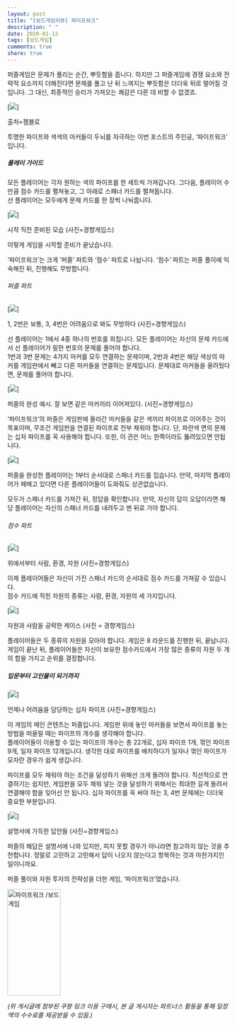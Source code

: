 ```yaml
---
layout: post
title: "[보드게임리뷰] 파이프워크"
description: " "
date: 2020-01-12
tags: [보드게임]
comments: true
share: true
---
```


퍼즐게임은 문제가 풀리는 순간, 뿌듯함을 줍니다. 하지만 그 퍼즐게임에 경쟁 요소와 전략적 요소까지 더해진다면 문제를 풀고 난 뒤 느껴지는 뿌듯함은 더더욱 뒤로 멀어질 것입니다. 그 대신, 최종적인 승리가 가져오는 쾌감은 다른 데 비할 수 없겠죠.  

[![](https://post-phinf.pstatic.net/MjAyMDA2MjJfMSAg/MDAxNTkyODE5NDc5OTUy.I_gj_j1C1CNAdsLfVUyidBXCxwr6y2iwXPlrskwZhHcg.sRnAsIIvjnnGz71tv0t_gVP0IDOiD41wpFVX8eWfsV0g.JPEG/image_515326591592819462778.jpg?type=w1200)]

출처=젬블로

투명한 파이프와 색색의 마커들이 두뇌를 자극하는 이번 포스트의 주인공, ‘파이프워크’ 입니다.

##### 플레이 가이드

모든 플레이어는 각자 원하는 색의 파이프를 한 세트씩 가져갑니다. 그다음, 플레이어 수 만큼 점수 카드를 펼쳐놓고, 그 아래로 스패너 카드를 펼쳐둡니다.  
선 플레이어는 모두에게 문제 카드를 한 장씩 나눠줍니다.

[![](https://post-phinf.pstatic.net/MjAyMDA2MjJfNjEg/MDAxNTkyODE5NTU2OTEx.sfSkrmq1wnrviYm4X5drUrm-kHzvOQQoG6_eFnzwAuAg.-CO5baEapNSaOv296ITAqaAiHbdrcdzQgmhlI91vHI0g.JPEG/image_4983466371592819533363.jpg?type=w1200)]

시작 직전 준비된 모습 (사진=경향게임스)

이렇게 게임을 시작할 준비가 끝났습니다.  
  
‘파이프워크’는 크게 ‘퍼즐’ 파트와 ‘점수’ 파트로 나뉩니다. ‘점수’ 파트는 퍼즐 풀이에 익숙해진 뒤, 진행해도 무방합니다.  

###### 퍼즐 파트

[![](https://post-phinf.pstatic.net/MjAyMDA2MjJfMjQ3/MDAxNTkyODE5NjY5MTEz.FdIiz5q8JOG5wyQdgnn3xHb0nywM0dfiWeESVYNm0mgg.QAXLCB0t8dxZVKbPaKttghgS_pizOiDZUIsrK9PMPwQg.JPEG/image_5284370211592819653309.jpg?type=w1200)]

1, 2번은 보통, 3, 4번은 어려움으로 봐도 무방하다 (사진=경향게임스)

선 플레이어는 1에서 4중 하나의 번호를 외칩니다. 모든 플레이어는 자신의 문제 카드에서 선 플레이어가 말한 번호의 문제를 풀어야 합니다.  
1번과 3번 문제는 4가지 마커를 모두 연결하는 문제이며, 2번과 4번은 해당 색상의 마커를 게임판에서 빼고 다른 마커들을 연결하는 문제입니다. 문제대로 마커들을 올려뒀다면, 문제를 풀어야 합니다.  

[![](https://post-phinf.pstatic.net/MjAyMDA2MjJfNTcg/MDAxNTkyODE5OTI5NDY0.KkQEN_RUjijMCkoPCgzDpinGqftjNRkdQNyzPsIyI34g.w1eDQ0Ygryt0YOd90_uv6M540Q2Ho3pqqqPkqPO07b4g.JPEG/image_588449031592819725803.jpg?type=w1200)]

퍼즐의 완성 예시. 잘 보면 같은 마커끼리 이어져있다. (사진=경향게임스)

‘파이프워크’의 퍼즐은 게임판에 올라간 마커들을 같은 색끼리 파이프로 이어주는 것이 목표이며, 무조건 게임판을 연결된 파이프로 전부 채워야 합니다. 단, 파란색 면의 문제는 십자 파이프를 꼭 사용해야 합니다. 또한, 이 관은 어느 한쪽이라도 뚫려있으면 안됩니다.

[![](https://post-phinf.pstatic.net/MjAyMDA2MjJfMjQ5/MDAxNTkyODE5OTMzMTQ4.WfLPxC3fuqMbf7EGLfLZdxa-eg-KBZF-AmUELwxu1jwg.sPP0yP5x4VGCTnEF0qGDY9gHXE7XXzuTB1rMVF77CHwg.JPEG/image_511077181592819804696.jpg?type=w1200)]

퍼즐을 완성한 플레이어는 1부터 순서대로 스패너 카드를 집습니다. 만약, 마지막 플레이어가 헤매고 있다면 다른 플레이어들이 도와줘도 상관없습니다.  
  
모두가 스패너 카드를 가져간 뒤, 정답을 확인합니다. 만약, 자신의 답이 오답이라면 해당 플레이어는 자신의 스패너 카드를 내려두고 맨 뒤로 가야 합니다.

###### 점수 파트

[![](https://post-phinf.pstatic.net/MjAyMDA2MjJfNzgg/MDAxNTkyODE5OTM1MDIx.dZO5ipaPN7iv1pQ0JR2kNWv2P1-2bswpU9AbqS3YNpMg.A-FGLYJADDqoyaQo_m8yZ75loo5oJPbZoTFhJMW3VDcg.JPEG/image_1367014251592819837735.jpg?type=w1200)]

위에서부터 사람, 환경, 자원 (사진=경향게임스)

이제 플레이어들은 자신이 가진 스패너 카드의 순서대로 점수 카드를 가져갈 수 있습니다.  
점수 카드에 적힌 자원의 종류는 사람, 환경, 자원의 세 가지입니다.  

[![](https://post-phinf.pstatic.net/MjAyMDA2MjJfMTEg/MDAxNTkyODE5OTg2OTU4.NRVo0aJirz6zAJ_w0W8A21Ft5XQTFNt324p1fMHCEF8g.980hy8APCuEHEKe6MEWffKon0OGZIwwrBJuoVfq6D9Eg.JPEG/image_7142302991592819967660.jpg?type=w1200)]

자원과 사람을 공략한 케이스 (사진 = 경향게임스)

플레이어들은 두 종류의 자원을 모아야 합니다. 게임은 8 라운드를 진행한 뒤, 끝납니다. 게임이 끝난 뒤, 플레이어들은 자신이 보유한 점수카드에서 가장 많은 종류의 자원 두 개의 합을 가지고 순위를 결정합니다.

##### 입문부터 고인물이 되기까지

[![](https://post-phinf.pstatic.net/MjAyMDA2MjJfMjcx/MDAxNTkyODIwMDU1NDA1.pcZOGkLV-jlgXtPWIPzIWb8cwBd-tjXSTWhGnVEc7b0g.gHBpCst25xQebY348WIUpXz8IsxdjI3d3JevMCQu790g.JPEG/image_7968283351592820040548.jpg?type=w1200)]

언제나 어려움을 담당하는 십자 파이프 (사진=경향게임스)

이 게임의 메인 콘텐츠는 퍼즐입니다. 게임판 위에 놓인 마커들을 보면서 파이프를 놓는 방법을 떠올릴 때는 파이프의 개수를 생각해야 합니다.  
플레이어들이 이용할 수 있는 파이프의 개수는 총 22개로, 십자 파이프 1개, 꺾인 파이프 9개, 일자 파이프 12개입니다. 생각한 대로 파이프를 배치하다가 일자나 꺾인 파이프가 모자란 경우가 쉽게 생깁니다.  
  
파이프를 모두 채워야 하는 조건을 달성하기 위해선 크게 돌려야 합니다. 직선적으로 연결하기는 쉽지만, 게임판을 모두 채워 넣는 것을 달성하기 위해서는 최대한 길게 돌려서 연결해야 함을 잊어선 안 됩니다. 십자 파이프를 꼭 써야 하는 3, 4번 문제에는 더더욱 중요한 부분입니다.  

[![](https://post-phinf.pstatic.net/MjAyMDA2MjJfMjAy/MDAxNTkyODIwMTc0MDg0.SCYWrFRybLHk5j948nSGjjMAA3X6cFJf-ja8lH-jHk4g.1lPzD2fTqFd1EZ3FEs7XZNWedz65a1SBqBdJoOaG9RMg.JPEG/image_1533203541592820090554.jpg?type=w1200)]

설명서에 가득한 답안들 (사진=경향게임스)

퍼즐의 해답은 설명서에 나와 있지만, 피치 못할 경우가 아니라면 참고하지 않는 것을 추천합니다. 정말로 고민하고 고민해서 답이 나오지 않는다고 항복하는 것과 마찬가지인 일이니까요.  
  
퍼즐 풀이와 자원 투자의 전략성을 더한 게임, ‘파이프워크’였습니다.

<a href="https://coupa.ng/bPrD7v" target="_blank" referrerpolicy="unsafe-url"><img src="https://static.coupangcdn.com/image/affiliate/banner/a4d6d00488000cfd4bb305f09a1b6220@2x.jpg" alt="파이프워크 /보드게임" width="120" height="240"></a>

_(위 게시글에 첨부된 쿠팡 링크 이용 구매시, 본 글 게시자는 파트너스 활동을 통해 일정액의 수수료를 제공받을 수 있음.)_
